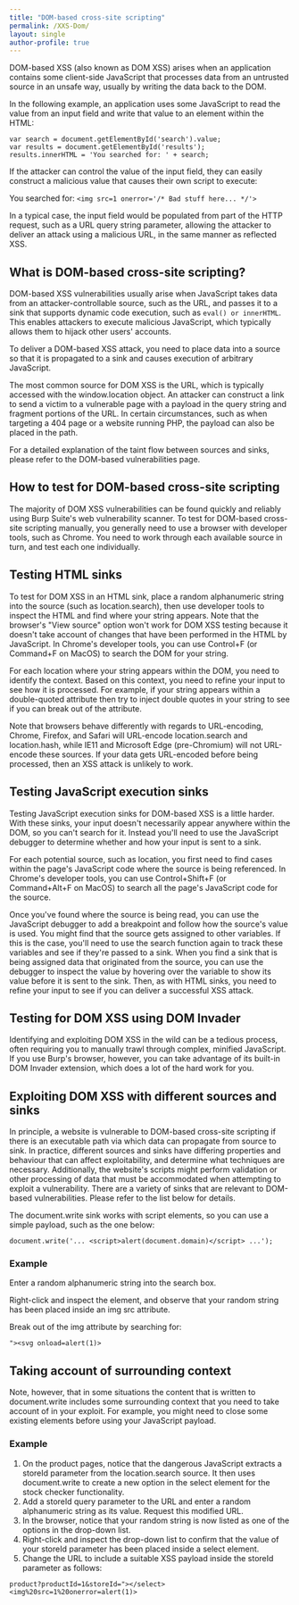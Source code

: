 ```yaml
---
title: "DOM-based cross-site scripting"
permalink: /XXS-Dom/
layout: single
author-profile: true
---
```


DOM-based XSS (also known as DOM XSS) arises when an application contains some client-side JavaScript that processes data from an untrusted source in an unsafe way, usually by writing the data back to the DOM.

In the following example, an application uses some JavaScript to read the value from an input field and write that value to an element within the HTML:
```
var search = document.getElementById('search').value;
var results = document.getElementById('results');
results.innerHTML = 'You searched for: ' + search;
```
If the attacker can control the value of the input field, they can easily construct a malicious value that causes their own script to execute:

You searched for: ``<img src=1 onerror='/* Bad stuff here... */'>``

In a typical case, the input field would be populated from part of the HTTP request, such as a URL query string parameter, allowing the attacker to deliver an attack using a malicious URL, in the same manner as reflected XSS.

## What is DOM-based cross-site scripting?
DOM-based XSS vulnerabilities usually arise when JavaScript takes data from an attacker-controllable source, such as the URL, and passes it to a sink that supports dynamic code execution, such as `eval() or innerHTML`. This enables attackers to execute malicious JavaScript, which typically allows them to hijack other users' accounts.

To deliver a DOM-based XSS attack, you need to place data into a source so that it is propagated to a sink and causes execution of arbitrary JavaScript.

The most common source for DOM XSS is the URL, which is typically accessed with the window.location object. An attacker can construct a link to send a victim to a vulnerable page with a payload in the query string and fragment portions of the URL. In certain circumstances, such as when targeting a 404 page or a website running PHP, the payload can also be placed in the path.

For a detailed explanation of the taint flow between sources and sinks, please refer to the DOM-based vulnerabilities page.

## How to test for DOM-based cross-site scripting
The majority of DOM XSS vulnerabilities can be found quickly and reliably using Burp Suite's web vulnerability scanner. To test for DOM-based cross-site scripting manually, you generally need to use a browser with developer tools, such as Chrome. You need to work through each available source in turn, and test each one individually.

## Testing HTML sinks
To test for DOM XSS in an HTML sink, place a random alphanumeric string into the source (such as location.search), then use developer tools to inspect the HTML and find where your string appears. Note that the browser's "View source" option won't work for DOM XSS testing because it doesn't take account of changes that have been performed in the HTML by JavaScript. In Chrome's developer tools, you can use Control+F (or Command+F on MacOS) to search the DOM for your string.

For each location where your string appears within the DOM, you need to identify the context. Based on this context, you need to refine your input to see how it is processed. For example, if your string appears within a double-quoted attribute then try to inject double quotes in your string to see if you can break out of the attribute.

Note that browsers behave differently with regards to URL-encoding, Chrome, Firefox, and Safari will URL-encode location.search and location.hash, while IE11 and Microsoft Edge (pre-Chromium) will not URL-encode these sources. If your data gets URL-encoded before being processed, then an XSS attack is unlikely to work.

## Testing JavaScript execution sinks
Testing JavaScript execution sinks for DOM-based XSS is a little harder. With these sinks, your input doesn't necessarily appear anywhere within the DOM, so you can't search for it. Instead you'll need to use the JavaScript debugger to determine whether and how your input is sent to a sink.

For each potential source, such as location, you first need to find cases within the page's JavaScript code where the source is being referenced. In Chrome's developer tools, you can use Control+Shift+F (or Command+Alt+F on MacOS) to search all the page's JavaScript code for the source.

Once you've found where the source is being read, you can use the JavaScript debugger to add a breakpoint and follow how the source's value is used. You might find that the source gets assigned to other variables. If this is the case, you'll need to use the search function again to track these variables and see if they're passed to a sink. When you find a sink that is being assigned data that originated from the source, you can use the debugger to inspect the value by hovering over the variable to show its value before it is sent to the sink. Then, as with HTML sinks, you need to refine your input to see if you can deliver a successful XSS attack.

## Testing for DOM XSS using DOM Invader
Identifying and exploiting DOM XSS in the wild can be a tedious process, often requiring you to manually trawl through complex, minified JavaScript. If you use Burp's browser, however, you can take advantage of its built-in DOM Invader extension, which does a lot of the hard work for you.

## Exploiting DOM XSS with different sources and sinks
In principle, a website is vulnerable to DOM-based cross-site scripting if there is an executable path via which data can propagate from source to sink. In practice, different sources and sinks have differing properties and behaviour that can affect exploitability, and determine what techniques are necessary. Additionally, the website's scripts might perform validation or other processing of data that must be accommodated when attempting to exploit a vulnerability. There are a variety of sinks that are relevant to DOM-based vulnerabilities. Please refer to the list below for details.

The document.write sink works with script elements, so you can use a simple payload, such as the one below:

``document.write('... <script>alert(document.domain)</script> ...');``

### Example

Enter a random alphanumeric string into the search box.

Right-click and inspect the element, and observe that your random string has been placed inside an img src attribute.

Break out of the img attribute by searching for:

``"><svg onload=alert(1)>``

## Taking account of surrounding context

Note, however, that in some situations the content that is written to document.write includes some surrounding context that you need to take account of in your exploit. For example, you might need to close some existing elements before using your JavaScript payload.

### Example
1. On the product pages, notice that the dangerous JavaScript extracts a storeId parameter from the location.search source. It then uses document.write to create a new option in the select element for the stock checker functionality.
2. Add a storeId query parameter to the URL and enter a random alphanumeric string as its value. Request this modified URL.
3. In the browser, notice that your random string is now listed as one of the options in the drop-down list.
4. Right-click and inspect the drop-down list to confirm that the value of your storeId parameter has been placed inside a select element.
5. Change the URL to include a suitable XSS payload inside the storeId parameter as follows:

``product?productId=1&storeId="></select><img%20src=1%20onerror=alert(1)>``



